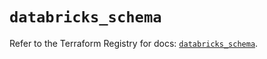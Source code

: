 # `databricks_schema`

Refer to the Terraform Registry for docs: [`databricks_schema`](https://registry.terraform.io/providers/databricks/databricks/1.49.1/docs/resources/schema).
